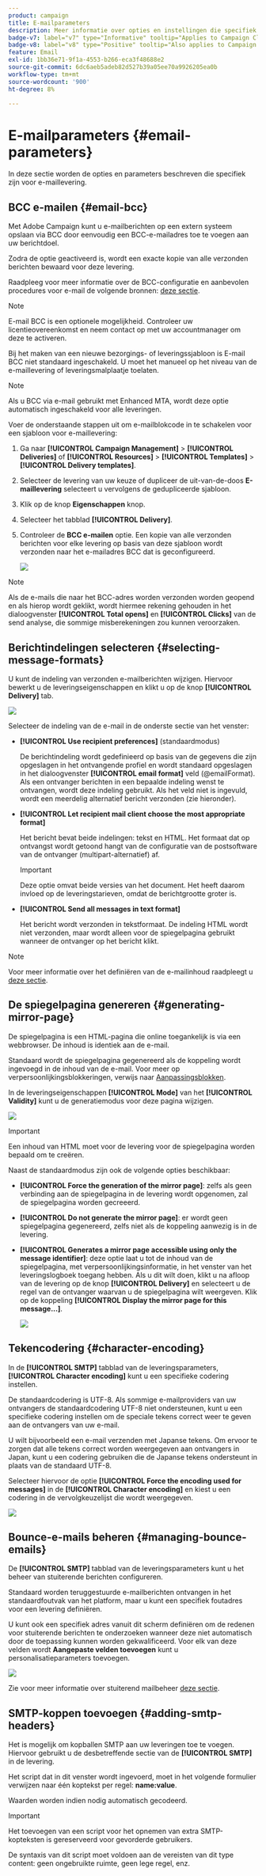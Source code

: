 ```yaml
---
product: campaign
title: E-mailparameters
description: Meer informatie over opties en instellingen die specifiek zijn voor e-maillevering
badge-v7: label="v7" type="Informative" tooltip="Applies to Campaign Classic v7"
badge-v8: label="v8" type="Positive" tooltip="Also applies to Campaign v8"
feature: Email
exl-id: 1bb36e71-9f1a-4553-b266-eca3f48688e2
source-git-commit: 6dc6aeb5adeb82d527b39a05ee70a9926205ea0b
workflow-type: tm+mt
source-wordcount: '900'
ht-degree: 8%

---
```


# E-mailparameters {#email-parameters}



In deze sectie worden de opties en parameters beschreven die specifiek zijn voor e-maillevering.

## BCC e-mailen {#email-bcc}

Met Adobe Campaign kunt u e-mailberichten op een extern systeem opslaan via BCC door eenvoudig een BCC-e-mailadres toe te voegen aan uw berichtdoel.

Zodra de optie geactiveerd is, wordt een exacte kopie van alle verzonden berichten bewaard voor deze levering.

Raadpleeg voor meer informatie over de BCC-configuratie en aanbevolen procedures voor e-mail de volgende bronnen: [deze sectie](../../installation/using/email-archiving.md).

>[!NOTE]
>
>E-mail BCC is een optionele mogelijkheid. Controleer uw licentieovereenkomst en neem contact op met uw accountmanager om deze te activeren.

Bij het maken van een nieuwe bezorgings- of leveringssjabloon is E-mail BCC niet standaard ingeschakeld. U moet het manueel op het niveau van de e-maillevering of leveringsmalplaatje toelaten.

>[!NOTE]
>
>Als u BCC via e-mail gebruikt met Enhanced MTA, wordt deze optie automatisch ingeschakeld voor alle leveringen.

Voer de onderstaande stappen uit om e-mailblokcode in te schakelen voor een sjabloon voor e-maillevering:

1. Ga naar **[!UICONTROL Campaign Management]** > **[!UICONTROL Deliveries]** of **[!UICONTROL Resources]** > **[!UICONTROL Templates]** > **[!UICONTROL Delivery templates]**.
1. Selecteer de levering van uw keuze of dupliceer de uit-van-de-doos **E-maillevering** selecteert u vervolgens de gedupliceerde sjabloon.
1. Klik op de knop **Eigenschappen** knop.
1. Selecteer het tabblad **[!UICONTROL Delivery]**. 
1. Controleer de **BCC e-mailen** optie. Een kopie van alle verzonden berichten voor elke levering op basis van deze sjabloon wordt verzonden naar het e-mailadres BCC dat is geconfigureerd.

   ![](assets/s_ncs_user_wizard_archiving.png)

>[!NOTE]
>
>Als de e-mails die naar het BCC-adres worden verzonden worden geopend en als hierop wordt geklikt, wordt hiermee rekening gehouden in het dialoogvenster **[!UICONTROL Total opens]** en **[!UICONTROL Clicks]** van de send analyse, die sommige misberekeningen zou kunnen veroorzaken.

## Berichtindelingen selecteren {#selecting-message-formats}

U kunt de indeling van verzonden e-mailberichten wijzigen. Hiervoor bewerkt u de leveringseigenschappen en klikt u op de knop **[!UICONTROL Delivery]** tab.

![](assets/s_ncs_user_wizard_email_param.png)

Selecteer de indeling van de e-mail in de onderste sectie van het venster:

* **[!UICONTROL Use recipient preferences]** (standaardmodus)

   De berichtindeling wordt gedefinieerd op basis van de gegevens die zijn opgeslagen in het ontvangende profiel en wordt standaard opgeslagen in het dialoogvenster **[!UICONTROL email format]** veld (@emailFormat). Als een ontvanger berichten in een bepaalde indeling wenst te ontvangen, wordt deze indeling gebruikt. Als het veld niet is ingevuld, wordt een meerdelig alternatief bericht verzonden (zie hieronder).

* **[!UICONTROL Let recipient mail client choose the most appropriate format]**

   Het bericht bevat beide indelingen: tekst en HTML. Het formaat dat op ontvangst wordt getoond hangt van de configuratie van de postsoftware van de ontvanger (multipart-alternatief) af.

   >[!IMPORTANT]
   >
   >Deze optie omvat beide versies van het document. Het heeft daarom invloed op de leveringstarieven, omdat de berichtgrootte groter is.

* **[!UICONTROL Send all messages in text format]**

   Het bericht wordt verzonden in tekstformaat. De indeling HTML wordt niet verzonden, maar wordt alleen voor de spiegelpagina gebruikt wanneer de ontvanger op het bericht klikt.

>[!NOTE]
>
>Voor meer informatie over het definiëren van de e-mailinhoud raadpleegt u [deze sectie](defining-the-email-content.md).

## De spiegelpagina genereren {#generating-mirror-page}

De spiegelpagina is een HTML-pagina die online toegankelijk is via een webbrowser. De inhoud is identiek aan de e-mail.

Standaard wordt de spiegelpagina gegenereerd als de koppeling wordt ingevoegd in de inhoud van de e-mail. Voor meer op verpersoonlijkingsblokkeringen, verwijs naar [Aanpassingsblokken](personalization-blocks.md).

In de leveringseigenschappen **[!UICONTROL Mode]** van het **[!UICONTROL Validity]** kunt u de generatiemodus voor deze pagina wijzigen.

![](assets/s_ncs_user_wizard_miror_page_mode.png)

>[!IMPORTANT]
>
>Een inhoud van HTML moet voor de levering voor de spiegelpagina worden bepaald om te creëren.

Naast de standaardmodus zijn ook de volgende opties beschikbaar:

* **[!UICONTROL Force the generation of the mirror page]**: zelfs als geen verbinding aan de spiegelpagina in de levering wordt opgenomen, zal de spiegelpagina worden gecreeerd.
* **[!UICONTROL Do not generate the mirror page]**: er wordt geen spiegelpagina gegenereerd, zelfs niet als de koppeling aanwezig is in de levering.
* **[!UICONTROL Generates a mirror page accessible using only the message identifier]**: deze optie laat u tot de inhoud van de spiegelpagina, met verpersoonlijkingsinformatie, in het venster van het leveringslogboek toegang hebben. Als u dit wilt doen, klikt u na afloop van de levering op de knop **[!UICONTROL Delivery]** en selecteert u de regel van de ontvanger waarvan u de spiegelpagina wilt weergeven. Klik op de koppeling **[!UICONTROL Display the mirror page for this message...]**.

   ![](assets/s_ncs_user_wizard_miror_page_link.png)

## Tekencodering {#character-encoding}

In de **[!UICONTROL SMTP]** tabblad van de leveringsparameters, **[!UICONTROL Character encoding]** kunt u een specifieke codering instellen.

De standaardcodering is UTF-8. Als sommige e-mailproviders van uw ontvangers de standaardcodering UTF-8 niet ondersteunen, kunt u een specifieke codering instellen om de speciale tekens correct weer te geven aan de ontvangers van uw e-mail.

U wilt bijvoorbeeld een e-mail verzenden met Japanse tekens. Om ervoor te zorgen dat alle tekens correct worden weergegeven aan ontvangers in Japan, kunt u een codering gebruiken die de Japanse tekens ondersteunt in plaats van de standaard UTF-8.

Selecteer hiervoor de optie **[!UICONTROL Force the encoding used for messages]** in de **[!UICONTROL Character encoding]** en kiest u een codering in de vervolgkeuzelijst die wordt weergegeven.

![](assets/s_ncs_user_email_del_properties_smtp_tab_encoding.png)

## Bounce-e-mails beheren {#managing-bounce-emails}

De **[!UICONTROL SMTP]** tabblad van de leveringsparameters kunt u het beheer van stuiterende berichten configureren.

Standaard worden teruggestuurde e-mailberichten ontvangen in het standaardfoutvak van het platform, maar u kunt een specifiek foutadres voor een levering definiëren.

U kunt ook een specifiek adres vanuit dit scherm definiëren om de redenen voor stuiterende berichten te onderzoeken wanneer deze niet automatisch door de toepassing kunnen worden gekwalificeerd. Voor elk van deze velden wordt **Aangepaste velden toevoegen** kunt u personalisatieparameters toevoegen.

![](assets/s_ncs_user_email_del_properties_smtp_tab.png)

Zie voor meer informatie over stuiterend mailbeheer [deze sectie](understanding-delivery-failures.md#bounce-mail-management).

## SMTP-koppen toevoegen {#adding-smtp-headers}

Het is mogelijk om kopballen SMTP aan uw leveringen toe te voegen. Hiervoor gebruikt u de desbetreffende sectie van de **[!UICONTROL SMTP]** in de levering.

Het script dat in dit venster wordt ingevoerd, moet in het volgende formulier verwijzen naar één koptekst per regel: **name:value**.

Waarden worden indien nodig automatisch gecodeerd.

>[!IMPORTANT]
>
>Het toevoegen van een script voor het opnemen van extra SMTP-kopteksten is gereserveerd voor gevorderde gebruikers.
>
>De syntaxis van dit script moet voldoen aan de vereisten van dit type content: geen ongebruikte ruimte, geen lege regel, enz.
